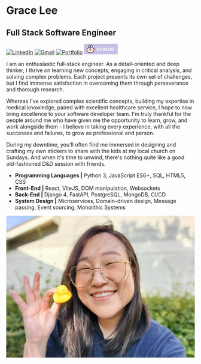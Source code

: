 # Grace Lee

## Full Stack Software Engineer


[![LinkedIn](https://img.shields.io/badge/LinkedIn-0077B5?style=for-the-badge&logo=linkedin&logoColor=white)](https://linkedin.com/in/haeungracelee/) [![Gmail](https://img.shields.io/badge/Gmail-D14836?style=for-the-badge&logo=gmail&logoColor=white)](https://github.com/gracehlee/gracehlee/blob/main/assets/email.md)
 [![Portfolio](https://img.shields.io/badge/Portfolio-255E63?style=for-the-badge&logo=About.me&logoColor=white)](https://www.haeungracelee.com/) [![Devlog](https://raw.githubusercontent.com/gracehlee/gracehlee/main/images/DEVLOG.png)](https://honeysuckle-vault-5d7.notion.site/c9652b21593a45d3baca4635831f0a82?v=6c6a3d710299490fa9c0be03a6084881)


I am an enthusiastic full-stack engineer. As a detail-oriented and deep thinker, I thrive on learning new concepts, engaging in critical analysis, and solving complex problems. Each project presents its own set of challenges, but I find immense satisfaction in overcoming them through perseverance and thorough research.

Whereas I've explored complex scientific concepts, building my expertise in medical knowledge, paired with excellent healthcare service, I hope to now bring excellence to your software developer team. I'm truly thankful for the people around me who have given me the opportunity to learn, grow, and work alongside them - I believe in taking every experience, with all the successes and failures, to grow as professional and person.

During my downtime, you'll often find me immersed in designing and crafting my own stickers to share with the kids at my local church on Sundays. And when it's time to unwind, there's nothing quite like a good old-fashioned D&D session with friends.


- **Programming Languages |** Python 3, JavaScript ES6+, SQL, HTML5, CSS 
- **Front-End |** React, ViteJS, DOM manipulation, Websockets
- **Back-End |** Django 4, FastAPI, PostgreSQL, MongoDB, CI/CD
- **System Design |** Microservices, Domain-driven design, Message passing, Event sourcing, Monolithic Systems

![Profile Image](./images/profile.jpg)
